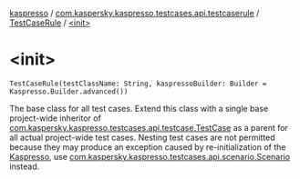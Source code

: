 [kaspresso](../../index.md) / [com.kaspersky.kaspresso.testcases.api.testcaserule](../index.md) / [TestCaseRule](index.md) / [&lt;init&gt;](./-init-.md)

# &lt;init&gt;

`TestCaseRule(testClassName: String, kaspressoBuilder: Builder = Kaspresso.Builder.advanced())`

The base class for all test cases. Extend this class with a single base project-wide inheritor of
[com.kaspersky.kaspresso.testcases.api.testcase.TestCase](../../com.kaspersky.kaspresso.testcases.api.testcase/-test-case/index.md) as a parent for all actual project-wide test cases.
Nesting test cases are not permitted because they may produce an exception caused by re-initialization of the
[Kaspresso](../../com.kaspersky.kaspresso.kaspresso/-kaspresso/index.md), use [com.kaspersky.kaspresso.testcases.api.scenario.Scenario](../../com.kaspersky.kaspresso.testcases.api.scenario/-scenario/index.md) instead.

